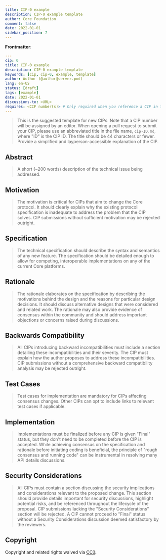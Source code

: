 ```yaml
---
title: CIP-0 example
description: CIP-0 example template
author: Core Foundation
comment: false
date: 2022-01-01
sidebar_position: 7
---
```

**Frontmatter:**

```yaml
---
cip: 0
title: CIP-0 example
description: CIP-0 example template
keywords: [cip, cip-0, example, template]
author: Author (@author@server.pod)
lang: en-US
status: [draft]
tags: [example]
date: 2022-01-01
discussions-to: <URL>
requires: <CIP number(s)> # Only required when you reference a CIP in the `Specification` section. Otherwise, remove this field.
---
```

> This is the suggested template for new CIPs. Note that a CIP number will be assigned by an editor. When opening a pull request to submit your CIP, please use an abbreviated title in the file name, `cip-ID.md`, where "ID" is the CIP ID. The title should be 44 characters or fewer.
> Provide a simplified and layperson-accessible explanation of the CIP.

<!--truncate-->

## Abstract

> A short (~200 words) description of the technical issue being addressed.

## Motivation

> The motivation is critical for CIPs that aim to change the Core protocol. It should clearly explain why the existing protocol specification is inadequate to address the problem that the CIP solves. CIP submissions without sufficient motivation may be rejected outright.

## Specification

> The technical specification should describe the syntax and semantics of any new feature. The specification should be detailed enough to allow for competing, interoperable implementations on any of the current Core platforms.

## Rationale

> The rationale elaborates on the specification by describing the motivations behind the design and the reasons for particular design decisions. It should discuss alternative designs that were considered and related work. The rationale may also provide evidence of consensus within the community and should address important objections or concerns raised during discussions.

## Backwards Compatibility

> All CIPs introducing backward incompatibilities must include a section detailing these incompatibilities and their severity. The CIP must explain how the author proposes to address these incompatibilities. CIP submissions without a comprehensive backward compatibility analysis may be rejected outright.

## Test Cases

> Test cases for implementation are mandatory for CIPs affecting consensus changes. Other CIPs can opt to include links to relevant test cases if applicable.

## Implementation

> Implementations must be finalized before any CIP is given "Final" status, but they don't need to be completed before the CIP is accepted. While achieving consensus on the specification and rationale before initiating coding is beneficial, the principle of "rough consensus and running code" can be instrumental in resolving many API details discussions.

## Security Considerations

> All CIPs must contain a section discussing the security implications and considerations relevant to the proposed change. This section should provide details important for security discussions, highlight potential risks, and be referenced throughout the lifecycle of the proposal. CIP submissions lacking the "Security Considerations" section will be rejected. A CIP cannot proceed to "Final" status without a Security Considerations discussion deemed satisfactory by the reviewers.

## Copyright

Copyright and related rights waived via [CC0](https://creativecommons.org/publicdomain/zero/1.0/).
